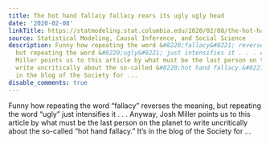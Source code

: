 ```yaml
---
title: The hot hand fallacy fallacy rears its ugly ugly head
date: '2020-02-08'
linkTitle: https://statmodeling.stat.columbia.edu/2020/02/08/the-hot-hand-fallacy-fallacy-rears-its-ugly-ugly-head/
source: Statistical Modeling, Causal Inference, and Social Science
description: Funny how repeating the word &#8220;fallacy&#8221; reverses the meaning,
  but repeating the word &#8220;ugly&#8221; just intensifies it . . . Anyway, Josh
  Miller points us to this article by what must be the last person on the planet to
  write uncritically about the so-called &#8220;hot hand fallacy.&#8221; It&#8217;s
  in the blog of the Society for ...
disable_comments: true
---
```

Funny how repeating the word &#8220;fallacy&#8221; reverses the meaning, but repeating the word &#8220;ugly&#8221; just intensifies it . . . Anyway, Josh Miller points us to this article by what must be the last person on the planet to write uncritically about the so-called &#8220;hot hand fallacy.&#8221; It&#8217;s in the blog of the Society for ...